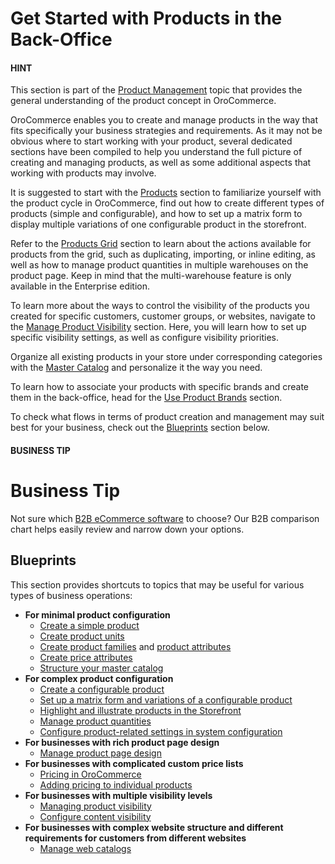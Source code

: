 <!-- meta: description = Product and master catalog management guides for the OroCommerce back-office users -->

<a id="doc-products"></a>

<a id="user-guide-products-products"></a>

# Get Started with Products in the Back-Office

#### HINT
This section is part of the [Product Management](../../concept-guides/product-management/index.md#concept-guides-product-management) topic that provides the general understanding of the product concept in OroCommerce.

OroCommerce enables you to create and manage products in the way that fits specifically your business strategies and requirements. As it may not be obvious where to start working with your product, several dedicated sections have been compiled to help you understand the full picture of creating and managing products, as well as some additional aspects that working with products may involve.

It is suggested to start with the [Products](products/index.md#doc-products-before-you-begin) section to familiarize yourself with the product cycle in OroCommerce, find out how to create different types of products (simple and configurable), and how to set up a matrix form to display multiple variations of one configurable product in the storefront.

Refer to the [Products Grid](products/manage/index.md#doc-products-characteristics) section to learn about the actions available for products from the grid, such as duplicating, importing, or inline editing, as well as how to manage product quantities in multiple warehouses on the product page. Keep in mind that the multi-warehouse feature is only available in the Enterprise edition.

To learn more about the ways to control the visibility of the products you created for specific customers, customer groups, or websites, navigate to the [Manage Product Visibility](products/managing-product-visibility.md#products-product-visibility) section. Here, you will learn how to set up specific visibility settings, as well as configure visibility priorities.

Organize all existing products in your store under corresponding categories with the [Master Catalog](master-catalog/index.md#user-guide-master-catalog) and personalize it the way you need.

To learn how to associate your products with specific brands and create them in the back-office, head for the [Use Product Brands](product-brands/index.md#user-guide-product-brands) section.

To check what flows in terms of product creation and management may suit best for your business, check out the [Blueprints]() section below.

#### BUSINESS TIP
# Business Tip

Not sure which <a href="https://oroinc.com/b2b-ecommerce/b2b-ecommerce-comparison" target="_blank">B2B eCommerce software</a> to choose? Our B2B comparison chart helps easily review and narrow down your options.

## Blueprints

This section provides shortcuts to topics that may be useful for various types of business operations:

* **For minimal product configuration**
  * [Create a simple product](products/create-simple.md#products-products-create-simple-product)
  * [Create product units](products/product-units/index.md#user-guide-products-product-units-in-use)
  * [Create product families](product-families/index.md#products-product-families) and [product attributes](product-attributes/index.md#products-product-attributes)
  * [Create price attributes](price-attributes/index.md#user-guide-products-price-attributes)
  * [Structure your master catalog](master-catalog/index.md#user-guide-master-catalog)
* **For complex product configuration**
  * [Create a configurable product](products/create-complex.md#products-products-create-config-product)
  * [Set up a matrix form and variations of a configurable product](../system/configuration/commerce/product/global-configurable-products.md#config-guide-landing-commerce-products-configurable-products)
  * [Highlight and illustrate products in the Storefront](../../concept-guides/product-management/index.md#highlight-products-on-the-storefront)
  * [Manage product quantities](products/manage/manage-inventory.md#doc-products-actions-manage-inventory)
  * [Configure product-related settings in system configuration](../system/configuration/commerce/product/index.md#configuration-products)
* **For businesses with rich product page design**
  * [Manage product page design](products/page-templates.md#user-guide-page-templates)
* **For businesses with complicated custom price lists**
  * [Pricing in OroCommerce](../../concept-guides/pricing/index.md#user-guide-pricing)
  * [Adding pricing to individual products](../sales/price-lists/manual.md#user-guide-pricing-price-list-manual-product-details)
* **For businesses with multiple visibility levels**
  * [Managing product visibility](products/managing-product-visibility.md#products-product-visibility)
  * [Configure content visibility](../marketing/web-catalogs/edit-content-tree/visibility.md#user-guide-marketing-web-catalog-node-visibility)
* **For businesses with complex website structure and different requirements for customers from different websites**
  * [Manage web catalogs](../marketing/web-catalogs/index.md#user-guide-web-catalog)
